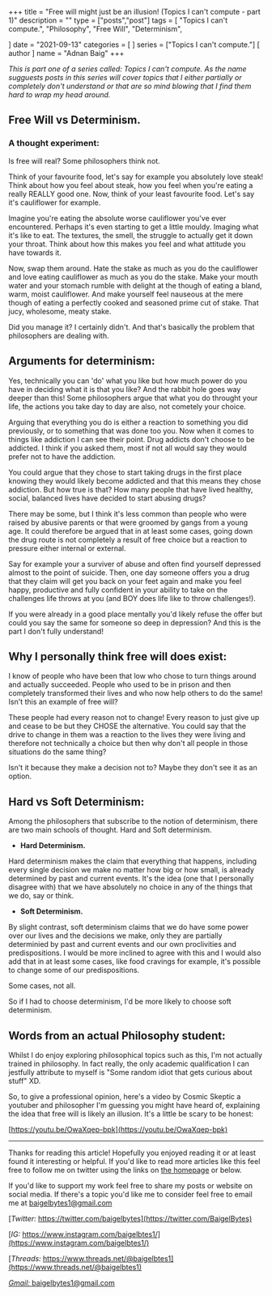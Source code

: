 +++
title = "Free will might just be an illusion! (Topics I can't compute - part 1)"
description = ""
type = ["posts","post"]
tags = [
    "Topics I can't compute.",
    "Philosophy",
    "Free Will",
    "Determinism",
    
]
date = "2021-09-13"
categories = [
   ]
series = ["Topics I can't compute."]
[ author ]
  name = "Adnan Baig"
+++

*This is part one of a series called: Topics I can't compute. As the name sugguests posts in this series will cover topics that I either partially or completely don't understand or that are so mind blowing that I find them hard to wrap my head around.*


## Free Will vs Determinism.

### A thought experiment:

Is free will real? Some philosophers think not.

Think of your favourite food, let's say for example you absolutely love steak! Think about how you feel about steak, how you feel when you're eating a really REALLY good one. Now, think of your least favourite food. Let's say it's cauliflower for example.

Imagine you're eating the absolute worse cauliflower you've ever encountered. Perhaps it's even starting to get a little mouldy. Imaging what it's like to eat. The textures, the smell, the struggle to actually get it down your throat. Think about how this makes you feel and what attitude you have towards it.

Now, swap them around. Hate the stake as much as you do the cauliflower and love eating cauliflower as much as you do the stake. Make your mouth water and your stomach rumble with delight at the though of eating a bland, warm, moist cauliflower. And make yourself feel nauseous at the mere though of eating a perfectly cooked and seasoned prime cut of stake. That jucy, wholesome, meaty stake.

Did you manage it? I certainly didn't. And that's basically the problem that philosophers are dealing with.

## Arguments for determinism:

Yes, technically you can 'do' what you like but how much power do you have in deciding what it is that you like? And the rabbit hole goes way deeper than this! Some philosophers argue that what you do throught your life, the actions you take day to day are also, not cometely your choice.

Arguing that everything you do is either a reaction to something you did previously, or to something that was done too you. Now when it comes to things like addiction I can see their point. Drug addicts don't choose to be addicted. I think if you asked them, most if not all would say they would prefer not to have the addiction.

You could argue that they chose to start taking drugs in the first place knowing they would likely become addicted and that this means they chose addiction. But how true is that? How many people that have lived healthy, social, balanced lives have decided to start abusing drugs?

There may be some, but I think it's less common than people who were raised by abusive parents or that were groomed by gangs from a young age. It could therefore be argued that in at least some cases, going down the drug route is not completely a result of free choice but a reaction to pressure either internal or external.

Say for example your a surviver of abuse and often find yourself depressed almost to the point of suicide. Then, one day someone offers you a drug that they claim will get you back on your feet again and make you feel happy, productive and fully confident in your ability to take on the challenges life throws at you (and BOY does life like to throw challenges!).

If you were already in a good place mentally you'd likely refuse the offer but could you say the same for someone so deep in depression? And this is the part I don't fully understand!

## Why I personally think free will does exist:

I know of people who have been that low who chose to turn things around and actually succeeded. People who used to be in prison and then completely transformed their lives and who now help others to do the same! Isn't this an example of free will?

These people had every reason not to change! Every reason to just give up and cease to be but they CHOSE the alternative. You could say that the drive to change in them was a reaction to the lives they were living and therefore not technically a choice but then why don't all people in those situations do the same thing?

Isn't it because they make a decision not to? Maybe they don't see it as an option.


## Hard vs Soft Determinism:

Among the philosophers that subscribe to the notion of determinism, there are two main schools of thought. Hard and Soft determinism.

* **Hard Determinism.**

Hard determinism makes the claim that everything that happens, including every single decision we make no matter how big or how small, is already determined by past and current events. It's the idea (one that I personally disagree with) that we have absolutely no choice in any of the things that we do, say or think.

* **Soft Determinism.**

By slight contrast, soft determinism claims that we do have some power over our lives and the decisions we make, only they are partially determinied by past and current events and our own proclivities and predispositions. I would be more inclined to agree with this and I would also add that in at least some cases, like food cravings for example, it's possible to change some of our predispositions.

Some cases, not all.

So if I had to choose determinism, I'd be more likely to choose soft determinism.

## Words from an actual Philosophy student:

Whilst I do enjoy exploring philosophical topics such as this, I'm not actually trained in philosophy. In fact really, the only academic qualification I can jestfully attribute to myself is "Some random idiot that gets curious about stuff" XD.

So, to give a professional opinion, here's a video by Cosmic Skeptic a youtuber and philosopher I'm guessing you might have heard of, explaining the idea that free will is likely an illusion. It's a little be scary to be honest:

[https://youtu.be/OwaXqep-bpk](https://youtu.be/OwaXqep-bpk)





---


Thanks for reading this article! Hopefully you enjoyed reading it or at least found it interesting or helpful. If you'd like to read more articles like this feel free to follow me on twitter using the links on [the homepage](https://baigelbytes.netlify.app) or below.

If you'd like to support my work feel free to share my posts or website on social media. If there's a topic you'd like me to consider feel free to email me at baigelbytes1@gmail.com


[*Twitter:* https://twitter.com/baigelbytes](https://twitter.com/BaigelBytes)

[*IG:* https://www.instagram.com/baigelbtes1/](https://www.instagram.com/baigelbtes1/)

[*Threads:* https://www.threads.net/@baigelbtes1](https://www.threads.net/@baigelbtes1)

[*Gmail:* baigelbytes1@gmail.com](baigelbytes1@gmail.com)
